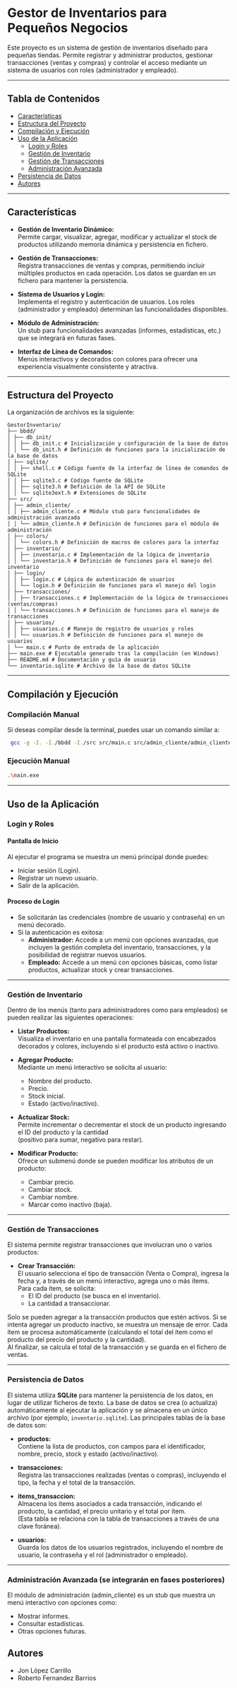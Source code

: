 # Gestor de Inventarios para Pequeños Negocios

Este proyecto es un sistema de gestión de inventarios diseñado para pequeñas tiendas. Permite registrar y administrar productos, gestionar transacciones (ventas y compras) y controlar el acceso mediante un sistema de usuarios con roles (administrador y empleado).

---

## Tabla de Contenidos

- [Características](#características)
- [Estructura del Proyecto](#estructura-del-proyecto)
- [Compilación y Ejecución](#compilación-y-ejecución)
- [Uso de la Aplicación](#uso-de-la-aplicación)
  - [Login y Roles](#login-y-roles)
  - [Gestión de Inventario](#gestión-de-inventario)
  - [Gestión de Transacciones](#gestión-de-transacciones)
  - [Administración Avanzada](#administración-avanzada)
- [Persistencia de Datos](#persistencia-de-datos)
- [Autores](#autores)

---

## Características

- **Gestión de Inventario Dinámico:**  
  Permite cargar, visualizar, agregar, modificar y actualizar el stock de productos utilizando memoria dinámica y persistencia en fichero.

- **Gestión de Transacciones:**  
  Registra transacciones de ventas y compras, permitiendo incluir múltiples productos en cada operación. Los datos se guardan en un fichero para mantener la persistencia.

- **Sistema de Usuarios y Login:**  
  Implementa el registro y autenticación de usuarios. Los roles (administrador y empleado) determinan las funcionalidades disponibles.

- **Módulo de Administración:**  
  Un stub para funcionalidades avanzadas (informes, estadísticas, etc.) que se integrará en futuras fases.

- **Interfaz de Línea de Comandos:**  
  Menús interactivos y decorados con colores para ofrecer una experiencia visualmente consistente y atractiva.

---

## Estructura del Proyecto

La organización de archivos es la siguiente:

```plaintext
GestorInventario/ 
├── bbdd/ 
│ ├── db_init/ 
│ │ ├── db_init.c # Inicialización y configuración de la base de datos
│ │ └── db_init.h # Definición de funciones para la inicialización de la base de datos
│ ├── sqlite/ 
│ │ ├── shell.c # Código fuente de la interfaz de línea de comandos de SQLite
│ │ ├── sqlite3.c # Código fuente de SQLite 
│ │ ├── sqlite3.h # Definición de la API de SQLite
│ │ └── sqlite3ext.h # Extensiones de SQLite
├── src/ 
│ ├── admin_cliente/ 
│ │ ├── admin_cliente.c # Módulo stub para funcionalidades de administración avanzada 
│ │ └── admin_cliente.h # Definición de funciones para el módulo de administración
│ ├── colors/ 
│ │ └── colors.h # Definición de macros de colores para la interfaz 
│ ├── inventario/ 
│ │ ├── inventario.c # Implementación de la lógica de inventario 
│ │ └── inventario.h # Definición de funciones para el manejo del inventario
│ ├── login/ 
│ │ ├── login.c # Lógica de autenticación de usuarios 
│ │ └── login.h # Definición de funciones para el manejo del login
│ ├── transacciones/ 
│ │ ├── transacciones.c # Implementación de la lógica de transacciones (ventas/compras) 
│ │ └── transacciones.h # Definición de funciones para el manejo de transacciones
│ ├── usuarios/ 
│ │ ├── usuarios.c # Manejo de registro de usuarios y roles 
│ │ └── usuarios.h # Definición de funciones para el manejo de usuarios
│ └── main.c # Punto de entrada de la aplicación
├── main.exe # Ejecutable generado tras la compilación (en Windows) 
├── README.md # Documentación y guía de usuario 
└── inventario.sqlite # Archivo de la base de datos SQLite
```

---

## Compilación y Ejecución

### Compilación Manual

Si deseas compilar desde la terminal, puedes usar un comando similar a:

```bash
 gcc -g -I. -I./bbdd -I./src src/main.c src/admin_cliente/admin_cliente.c src/inventario/inventario.c src/login/login.c src/transacciones/transacciones.c src/usuarios/usuarios.c bbdd/db_init/db_init.c bbdd/sqlite/sqlite3.c -o main.exe
```

### Ejecución Manual

```bash
.\main.exe
```

---

## Uso de la Aplicación

### Login y Roles

#### Pantalla de Inicio

Al ejecutar el programa se muestra un menú principal donde puedes:

- Iniciar sesión (Login).
- Registrar un nuevo usuario.
- Salir de la aplicación.

#### Proceso de Login

- Se solicitarán las credenciales (nombre de usuario y contraseña) en un menú decorado.
- Si la autenticación es exitosa:
  - **Administrador:** Accede a un menú con opciones avanzadas, que incluyen la gestión completa del inventario, transacciones, y la posibilidad de registrar nuevos usuarios.
  - **Empleado:** Accede a un menú con opciones básicas, como listar productos, actualizar stock y crear transacciones.

---

### Gestión de Inventario

Dentro de los menús (tanto para administradores como para empleados) se pueden realizar las siguientes operaciones:

- **Listar Productos:**  
  Visualiza el inventario en una pantalla formateada con encabezados decorados y colores, incluyendo si el producto está activo o inactivo.

- **Agregar Producto:**  
  Mediante un menú interactivo se solicita al usuario:
  - Nombre del producto.
  - Precio.
  - Stock inicial.
  - Estado (activo/inactivo).

- **Actualizar Stock:**  
  Permite incrementar o decrementar el stock de un producto ingresando el ID del producto y la cantidad  
  (positivo para sumar, negativo para restar).

- **Modificar Producto:**  
  Ofrece un submenú donde se pueden modificar los atributos de un producto:
  - Cambiar precio.
  - Cambiar stock.
  - Cambiar nombre.
  - Marcar como inactivo (baja).

---

### Gestión de Transacciones

El sistema permite registrar transacciones que involucran uno o varios productos:

- **Crear Transacción:**  
  El usuario selecciona el tipo de transacción (Venta o Compra), ingresa la fecha y, a través de un menú interactivo, agrega uno o más ítems.  
  Para cada ítem, se solicita:
  - El ID del producto (se busca en el inventario).
  - La cantidad a transaccionar.

Solo se pueden agregar a la transacción productos que estén activos. Si se intenta agregar un producto inactivo, se muestra un mensaje de error.
Cada ítem se procesa automáticamente (calculando el total del ítem como el producto del precio del producto y la cantidad).  
Al finalizar, se calcula el total de la transacción y se guarda en el fichero de ventas.

---

### Persistencia de Datos

El sistema utiliza **SQLite** para mantener la persistencia de los datos, en lugar de utilizar ficheros de texto. La base de datos se crea (o actualiza) automáticamente al ejecutar la aplicación y se almacena en un único archivo (por ejemplo, `inventario.sqlite`). Las principales tablas de la base de datos son:

- **productos:**  
  Contiene la lista de productos, con campos para el identificador, nombre, precio, stock y estado (activo/inactivo).

- **transacciones:**  
  Registra las transacciones realizadas (ventas o compras), incluyendo el tipo, la fecha y el total de la transacción.

- **items_transaccion:**  
  Almacena los ítems asociados a cada transacción, indicando el producto, la cantidad, el precio unitario y el total por ítem.  
  (Esta tabla se relaciona con la tabla de transacciones a través de una clave foránea).

- **usuarios:**  
  Guarda los datos de los usuarios registrados, incluyendo el nombre de usuario, la contraseña y el rol (administrador o empleado).

---

### Administración Avanzada (se integrarán en fases posteriores)

El módulo de administración (admin_cliente) es un stub que muestra un menú interactivo con opciones como:

- Mostrar informes.
- Consultar estadísticas.
- Otras opciones futuras.

## Autores

- Jon López Carrillo
- Roberto Fernandez Barrios
